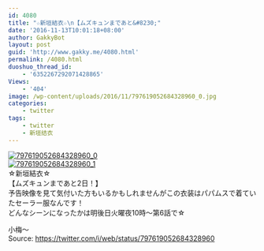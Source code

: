 ```yaml
---
id: 4080
title: "☆新垣結衣☆\n【ムズキュンまであと&#8230;"
date: '2016-11-13T10:01:18+08:00'
author: GakkyBot
layout: post
guid: 'http://www.gakky.me/4080.html'
permalink: /4080.html
duoshuo_thread_id:
    - '6352267292071428865'
Views:
    - '404'
image: /wp-content/uploads/2016/11/797619052684328960_0.jpg
categories:
    - twitter
tags:
    - twitter
    - 新垣结衣
---
```


[![797619052684328960_0](http://www.yui-aragaki.org/wp-content/uploads/2016/11/797619052684328960_0.jpg)](http://www.yui-aragaki.org/wp-content/uploads/2016/11/797619052684328960_0.jpg)  
[![797619052684328960_1](http://www.yui-aragaki.org/wp-content/uploads/2016/11/797619052684328960_1.jpg)](http://www.yui-aragaki.org/wp-content/uploads/2016/11/797619052684328960_1.jpg)  
☆新垣結衣☆  
【ムズキュンまであと2日！】  
予告映像を見て気付いた方もいるかもしれませんがこの衣装はパパムスで着ていたセーラー服なんです！  
どんなシーンになったかは明後日火曜夜10時〜第6話で☆

小梅～  
Source: <https://twitter.com/i/web/status/797619052684328960>